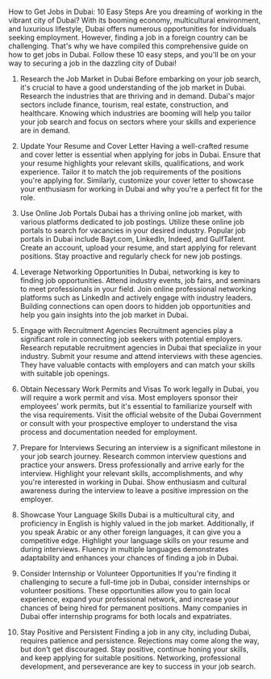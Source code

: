 How to Get Jobs in Dubai: 10 Easy Steps
Are you dreaming of working in the vibrant city of Dubai? With its booming economy, multicultural environment, and luxurious lifestyle, Dubai offers numerous opportunities for individuals seeking employment. However, finding a job in a foreign country can be challenging. That's why we have compiled this comprehensive guide on how to get jobs in Dubai. Follow these 10 easy steps, and you'll be on your way to securing a job in the dazzling city of Dubai!

1. Research the Job Market in Dubai
Before embarking on your job search, it's crucial to have a good understanding of the job market in Dubai. Research the industries that are thriving and in demand. Dubai's major sectors include finance, tourism, real estate, construction, and healthcare. Knowing which industries are booming will help you tailor your job search and focus on sectors where your skills and experience are in demand.

2. Update Your Resume and Cover Letter
Having a well-crafted resume and cover letter is essential when applying for jobs in Dubai. Ensure that your resume highlights your relevant skills, qualifications, and work experience. Tailor it to match the job requirements of the positions you're applying for. Similarly, customize your cover letter to showcase your enthusiasm for working in Dubai and why you're a perfect fit for the role.

3. Use Online Job Portals
Dubai has a thriving online job market, with various platforms dedicated to job postings. Utilize these online job portals to search for vacancies in your desired industry. Popular job portals in Dubai include Bayt.com, LinkedIn, Indeed, and GulfTalent. Create an account, upload your resume, and start applying for relevant positions. Stay proactive and regularly check for new job postings.

4. Leverage Networking Opportunities
In Dubai, networking is key to finding job opportunities. Attend industry events, job fairs, and seminars to meet professionals in your field. Join online professional networking platforms such as LinkedIn and actively engage with industry leaders. Building connections can open doors to hidden job opportunities and help you gain insights into the job market in Dubai.

5. Engage with Recruitment Agencies
Recruitment agencies play a significant role in connecting job seekers with potential employers. Research reputable recruitment agencies in Dubai that specialize in your industry. Submit your resume and attend interviews with these agencies. They have valuable contacts with employers and can match your skills with suitable job openings.

6. Obtain Necessary Work Permits and Visas
To work legally in Dubai, you will require a work permit and visa. Most employers sponsor their employees' work permits, but it's essential to familiarize yourself with the visa requirements. Visit the official website of the Dubai Government or consult with your prospective employer to understand the visa process and documentation needed for employment.

7. Prepare for Interviews
Securing an interview is a significant milestone in your job search journey. Research common interview questions and practice your answers. Dress professionally and arrive early for the interview. Highlight your relevant skills, accomplishments, and why you're interested in working in Dubai. Show enthusiasm and cultural awareness during the interview to leave a positive impression on the employer.

8. Showcase Your Language Skills
Dubai is a multicultural city, and proficiency in English is highly valued in the job market. Additionally, if you speak Arabic or any other foreign languages, it can give you a competitive edge. Highlight your language skills on your resume and during interviews. Fluency in multiple languages demonstrates adaptability and enhances your chances of finding a job in Dubai.

9. Consider Internship or Volunteer Opportunities
If you're finding it challenging to secure a full-time job in Dubai, consider internships or volunteer positions. These opportunities allow you to gain local experience, expand your professional network, and increase your chances of being hired for permanent positions. Many companies in Dubai offer internship programs for both locals and expatriates.

10. Stay Positive and Persistent
Finding a job in any city, including Dubai, requires patience and persistence. Rejections may come along the way, but don't get discouraged. Stay positive, continue honing your skills, and keep applying for suitable positions. Networking, professional development, and perseverance are key to success in your job search.
